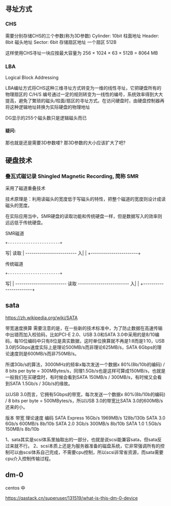 
## 寻址方式

### CHS

需要分别存储CHS的三个参数(称为3D参数)
Cylinder: 10bit 柱面地址
Header:   8bit  磁头地址
Sector:   6bit  存储扇区地址
一个扇区 512B

这样使用CHS寻址一块应按最大容量为 256 × 1024 × 63 × 512B = 8064 MB

### LBA

Logical Block Addressing

LBA编址方式将CHS这种三维寻址方式转变为一维的线性寻址，它把硬盘所有的物理扇区的 C/H/S 编号通过一定的规则转变为一线性的编号，系统效率得到大大提高，避免了繁琐的磁头/柱面/扇区的寻址方式。在访问硬盘时，由硬盘控制器再将这种逻辑地址转换为实际硬盘的物理地址

DG显示的255个磁头数只是逻辑磁头而已


#### 疑问:

那也就是还是需要3D参数喽? 那3D参数的大小应该扩大了吧?


## 硬盘技术

### 叠瓦式磁记录 Shingled Magnetic Recording, 简称 SMR

采用了磁道重叠技术

技术原理是：利用读磁头的宽度低于写磁头的特性，把整个磁道的宽度则设计成读磁头的宽度。

在实际应用当中，SMR硬盘的读取功能和传统硬盘一样，但是数据写入的效率则远远低于传统硬盘。

SMR磁道

    +-----------------------+
  写| 读取                  |
    -------------------------
  入|                       |
    +-----------------------+

传统磁道

    +-----------------------+
  写|                       |
    -------------------------
      读取
    -------------------------
  入|                       |
    +-----------------------+




## sata 

https://zh.wikipedia.org/wiki/SATA

带宽速度换算
需要注意的是，在一些新的技术标准中，为了防止数据在高速传输中出错而加入校验码，比如PCI-E 2.0、USB 3.0和SATA 3.0中采用的是8/10编码，每10位编码中只有8位是真实数据，这时单位换算就不再是1:8而是1:10，USB 3.0的5Gbps速度实际上是理论500MB/s而非理论625MB/s，SATA 6Gbps的理论速度则是600MB/s而非750MB/s。

所谓3Gb/s的算法，3000MHz的频率x每次发送一个数据x 80%(8b/10b的编码) / 8 bits per byte = 300MBytes/s，同理1.5Gb/s也是这样可算成150MB/s，也就是一般我们在买硬盘时，有时候会看到SATA 150MB/s / 300MB/s，有时候又会看到SATA 1.5Gb/s / 3Gb/s的缘故。

以USB 3.0而言，它拥有5Gbps的带宽，每次发送一个数据x 80%(8b/10b的编码) / 8 bits per byte = 500MBytes/s，所以USB 3.0的带宽比SATA 3.0的600MB/s还来的小。


版本            带宽    理论速度    编码
SATA Express    16Gb/s  1969MB/s    128b/130b
SATA 3.0        6Gb/s   600MB/s     8b/10b
SATA 2.0        3Gb/s   300MB/s     8b/10b
SATA 1.0        1.5Gb/s 150MB/s     8b/10b


1、sata其实是scsi体系里抽取出的一部分，也就是说scsi能兼容sata，但sata反过来就不行。
2、scsi本质上还是为服务器准备的磁盘系统，它非常强调所有的控制可以由scsi体系自己完成，不需要cpu控制，所以scsi非常省资源，而sata需要cpu介入控制传输过程。



## dm-0

centos 中

https://qastack.cn/superuser/131519/what-is-this-dm-0-device

